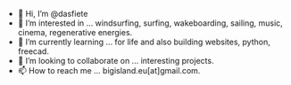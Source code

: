 - 👋 Hi, I’m @dasfiete
- 👀 I’m interested in ... windsurfing, surfing, wakeboarding, sailing, music, cinema, regenerative energies.  
- 🌱 I’m currently learning ... for life and also building websites, python, freecad.  
- 💞️ I’m looking to collaborate on ... interesting projects.
- 📫 How to reach me ... bigisland.eu[at]gmail.com.

<!---
dasfiete/dasfiete is a ✨ special ✨ repository because its `README.md` (this file) appears on your GitHub profile.
You can click the Preview link to take a look at your changes.
--->
